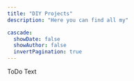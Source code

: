 ```yaml
---
title: "DIY Projects"
description: "Here you can find all my"

cascade:
  showDate: false
  showAuthor: false
  invertPagination: true
---
```

ToDo Text